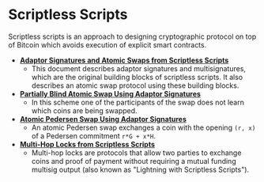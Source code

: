 # Scriptless Scripts
Scriptless scripts is an approach to designing cryptographic protocol on top of Bitcoin which avoids execution of explicit smart contracts.

* **[Adaptor Signatures and Atomic Swaps from Scriptless Scripts](md/atomic-swap.md)**
  * This document describes adaptor signatures and multisignatures, which are the original building blocks of scriptless scripts.
    It also describes an atomic swap protocol using these building blocks.
* **[Partially Blind Atomic Swap Using Adaptor Signatures](md/partially-blind-swap.md)**
  * In this scheme one of the participants of the swap does not learn which coins are being swapped.
* **[Atomic Pedersen Swap Using Adaptor Signatures](md/pedersen-swap.md)**
  * An atomic Pedersen swap exchanges a coin with the opening `(r, x)` of a Pedersen commitment `r*G + x*H`.
* **[Multi-Hop Locks from Scriptless Scripts](md/multi-hop-locks.md)**
  * Multi-hop locks are protocols that allow two parties to exchange coins and proof of payment without requiring a mutual funding multisig output (also known as "Lightning with Scriptless Scripts"). 
